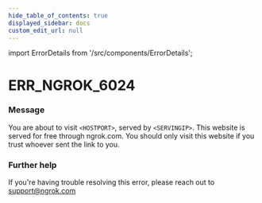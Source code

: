 ```yaml
---
hide_table_of_contents: true
displayed_sidebar: docs
custom_edit_url: null
---
```


import ErrorDetails from '/src/components/ErrorDetails';

# ERR_NGROK_6024

### Message
You are about to visit `<HOSTPORT>`, served by `<SERVINGIP>`. This website is served for free through ngrok.com. You should only visit this website if you trust whoever sent the link to you.

### Further help
If you're having trouble resolving this error, please reach out to [support@ngrok.com](mailto:support@ngrok.com?subject=Help%20with%20ERR_NGROK_6024)

<ErrorDetails error='err_ngrok_6024' />
